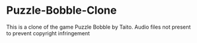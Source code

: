 # Puzzle-Bobble-Clone
This is a clone of the game Puzzle Bobble by Taito.
Audio files not present to prevent copyright infringement
 
